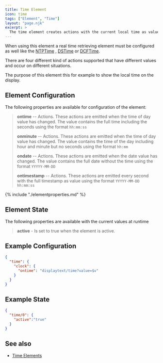 ```yaml
---
title: Time Element
icon: time
tags: ["Element", "Time"]
layout: "page.njk"
excerpt: >
  The time element creates actions with the current local time as value.
---
```


When using this element a real time retrieving element must be configured as well like the [NTPTime](/elements/ntptime.md) , [DSTime](/elements/dstime.md) or [DCFTime](/elements/dcftime.md).

There are four different kind of actions supported that have different values and occur on different situations.

The purpose of this element this for example to show the local time on the display.


## Element Configuration

<object data="/element.svg?time" type="image/svg+xml"></object>

The following properties are available for configuration of the element:

> **ontime** -- Actions. These actions are emitted when the time of day value has changed.
> The value contains the full time including the seconds using the format `hh:mm:ss`
>
> **onminute** -- Actions. These actions are emitted when the time of day value has changed. The value contains the time of the day including hour and minute but no seconds using the format `hh:mm`
>
> **ondate** -- Actions. These actions are emitted when the date value has changed. The value contains the full date without the time using the format `YYYYY-MM-DD`
>
> **ontimestamp** -- Actions. These actions are emitted every second with the full timestamp as value using the format `YYYYY-MM-DD hh:mm:ss`

{% include "./elementproperties.md" %}


## Element State

The following properties are available with the current values at runtime

> **active** - Is set to true when the element is active.


## Example Configuration

``` json
{
  "time": {
    "clock": {
      "ontime": "displaytext/time?value=$v"
    }
  }
}
```

## Example State

``` json
{
  "time/0": {
    "active":"true"
  }
}
```

## See also

* [Time Elements](/elements/timeelements.md)

